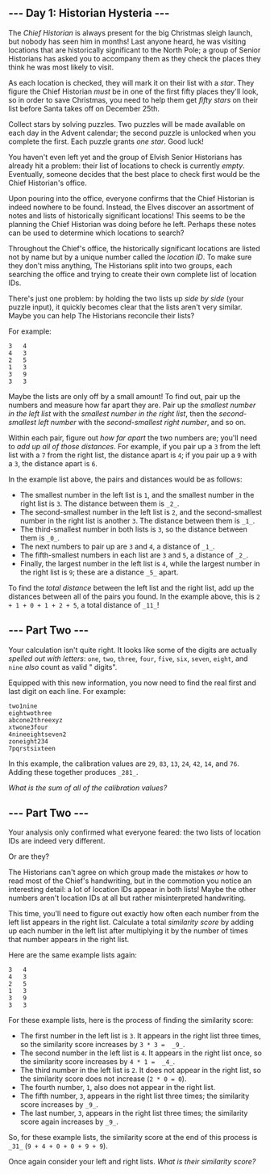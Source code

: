 ## --- Day 1: Historian Hysteria ---

The  _Chief Historian_  is always present for the big Christmas sleigh launch,
but nobody has seen him in months! Last anyone heard, he was visiting locations
that are historically significant to the North Pole; a group of Senior
Historians has asked you to accompany them as they check the places they think
he was most likely to visit.

As each location is checked, they will mark it on their list with a  _star_.
They figure the Chief Historian  _must_  be in one of the first fifty places
they'll look, so in order to save Christmas, you need to help them get  _fifty
stars_  on their list before Santa takes off on December 25th.

Collect stars by solving puzzles. Two puzzles will be made available on each day
in the Advent calendar; the second puzzle is unlocked when you complete the
first. Each puzzle grants  _one star_. Good luck!

You haven't even left yet and the group of Elvish Senior Historians has already
hit a problem: their list of locations to check is currently  _empty_.
Eventually, someone decides that the best place to check first would be the
Chief Historian's office.

Upon pouring into the office, everyone confirms that the Chief Historian is
indeed nowhere to be found. Instead, the Elves discover an assortment of notes
and lists of historically significant locations! This seems to be the planning
the Chief Historian was doing before he left. Perhaps these notes can be used to
determine which locations to search?

Throughout the Chief's office, the historically significant locations are listed
not by name but by a unique number called the  _location ID_. To make sure they
don't miss anything, The Historians split into two groups, each searching the
office and trying to create their own complete list of location IDs.

There's just one problem: by holding the two lists up  _side by side_  (your
puzzle input), it quickly becomes clear that the lists aren't very similar.
Maybe you can help The Historians reconcile their lists?

For example:

```
3   4
4   3
2   5
1   3
3   9
3   3

```

Maybe the lists are only off by a small amount! To find out, pair up the numbers
and measure how far apart they are. Pair up the  _smallest number in the left
list_  with the  _smallest number in the right list_, then the  _second-smallest
left number_  with the  _second-smallest right number_, and so on.

Within each pair, figure out  _how far apart_  the two numbers are; you'll need
to  _add up all of those distances_. For example, if you pair up a  `3`  from
the left list with a  `7`  from the right list, the distance apart is  `4`; if
you pair up a  `9`  with a  `3`, the distance apart is  `6`.

In the example list above, the pairs and distances would be as follows:

- The smallest number in the left list is  `1`, and the smallest number in the
  right list is  `3`. The distance between them is  `_2_`.
- The second-smallest number in the left list is  `2`, and the second-smallest
  number in the right list is another  `3`. The distance between them is  `_1_`.
- The third-smallest number in both lists is  `3`, so the distance between them
  is  `_0_`.
- The next numbers to pair up are  `3`  and  `4`, a distance of  `_1_`.
- The fifth-smallest numbers in each list are  `3`  and  `5`, a distance of
  `_2_`.
- Finally, the largest number in the left list is  `4`, while the largest number
  in the right list is  `9`; these are a distance  `_5_`  apart.

To find the  _total distance_  between the left list and the right list, add up
the distances between all of the pairs you found. In the example above, this is
`2 + 1 + 0 + 1 + 2 + 5`, a total distance of  `_11_`!

## --- Part Two ---

Your calculation isn't quite right. It looks like some of the digits are
actually  _spelled out with letters_:  `one`,  `two`,  `three`,  `four`,
`five`,  `six`,  `seven`,  `eight`, and  `nine`  _also_  count as valid "
digits".

Equipped with this new information, you now need to find the real first and last
digit on each line. For example:

```
two1nine
eightwothree
abcone2threexyz
xtwone3four
4nineeightseven2
zoneight234
7pqrstsixteen
```

In this example, the calibration values are  `29`,  `83`,  `13`,  `24`,  `42`,
`14`, and  `76`. Adding these together produces  `_281_`.

_What is the sum of all of the calibration values?_

## --- Part Two ---

Your analysis only confirmed what everyone feared: the two lists of location IDs
are indeed very different.

Or are they?

The Historians can't agree on which group made the mistakes  _or_  how to read
most of the Chief's handwriting, but in the commotion you notice an interesting
detail:  a lot of location IDs appear in both lists! Maybe the other numbers
aren't location IDs at all but rather misinterpreted handwriting.

This time, you'll need to figure out exactly how often each number from the left
list appears in the right list. Calculate a total  _similarity score_  by adding
up each number in the left list after multiplying it by the number of times that
number appears in the right list.

Here are the same example lists again:

```
3   4
4   3
2   5
1   3
3   9
3   3

```

For these example lists, here is the process of finding the similarity score:

- The first number in the left list is  `3`. It appears in the right list three
  times, so the similarity score increases by  `3 * 3 =  _9_`.
- The second number in the left list is  `4`. It appears in the right list once,
  so the similarity score increases by  `4 * 1 =  _4_`.
- The third number in the left list is  `2`. It does not appear in the right
  list, so the similarity score does not increase (`2 * 0 = 0`).
- The fourth number,  `1`, also does not appear in the right list.
- The fifth number,  `3`, appears in the right list three times; the similarity
  score increases by  `_9_`.
- The last number,  `3`, appears in the right list three times; the similarity
  score again increases by  `_9_`.

So, for these example lists, the similarity score at the end of this process is
`_31_`  (`9 + 4 + 0 + 0 + 9 + 9`).

Once again consider your left and right lists.  _What is their similarity
score?_
